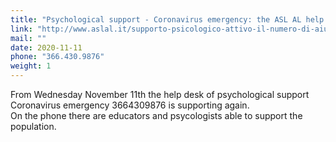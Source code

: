 ```yaml
---
title: "Psychological support - Coronavirus emergency: the ASL AL help desk is active again"
link: "http://www.aslal.it/supporto-psicologico-attivo-il-numero-di-aiuto-asl-al"
mail: ""
date: 2020-11-11
phone: "366.430.9876"
weight: 1
---
```


From Wednesday November 11th the help desk of psychological support Coronavirus emergency 3664309876 is supporting again.  
On the phone there are educators and psycologists able to support the population.
